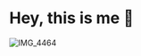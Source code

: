 # Hey, this is me 👋

![IMG_4464](https://github.com/takumi12311123/takumi12311123/assets/103009749/f7a94eba-90c0-4e3a-83f6-05975b1f200d)
